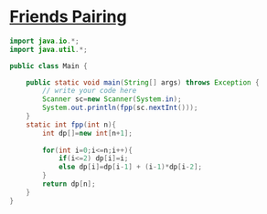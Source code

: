 # [**Friends Pairing**](https://www.pepcoding.com/resources/online-java-foundation/dynamic-programming-and-greedy/friends-pairing-official/ojquestion)

```java
import java.io.*;
import java.util.*;

public class Main {

    public static void main(String[] args) throws Exception {
        // write your code here
        Scanner sc=new Scanner(System.in);
        System.out.println(fpp(sc.nextInt()));
    }
    static int fpp(int n){
        int dp[]=new int[n+1];
        
        for(int i=0;i<=n;i++){
            if(i<=2) dp[i]=i;
            else dp[i]=dp[i-1] + (i-1)*dp[i-2];
        }
        return dp[n];
    }
}
```
